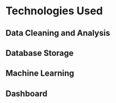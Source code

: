 # Technologies Used



## Data Cleaning and Analysis



## Database Storage



## Machine Learning



## Dashboard